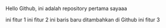 Hello Github, ini adalah repository pertama sayaaa

ini fitur 1
ini fitur 2
ini baris baru ditambahkan di Github
ini fitur 3

